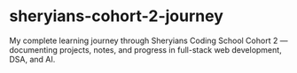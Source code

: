 # sheryians-cohort-2-journey
My complete learning journey through Sheryians Coding School Cohort 2 — documenting projects, notes, and progress in full-stack web development, DSA, and AI.
